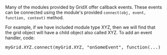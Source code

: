 Many of the modules provided by GridX offer callback events.  These events can be connected using the module's provided `connect(obj, event, function, context)` method.

For example, if we have included module type XYZ, then we will find that the grid object will have a child object also called XYZ.  To add an event handler, code:

<pre>
myGrid.XYZ.connect(myGrid.XYZ, "onSomeEvent", function(...) {...});
</pre>